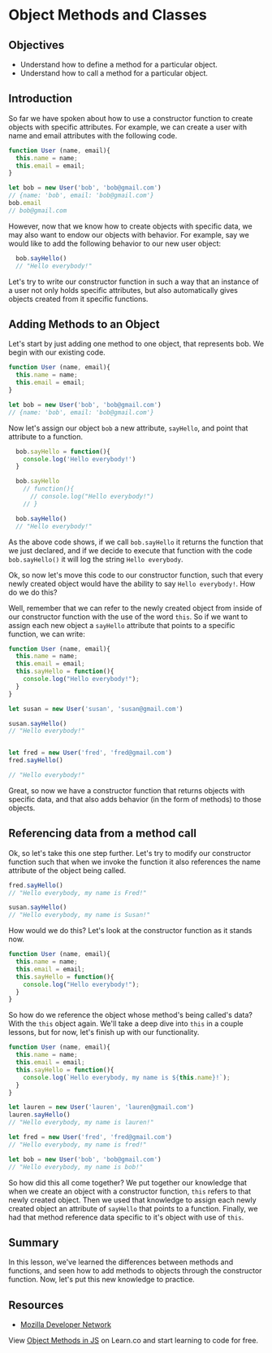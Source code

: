 # Object Methods and Classes

## Objectives
+ Understand how to define a method for a particular object.
+ Understand how to call a method for a particular object.

## Introduction
So far we have spoken about how to use a constructor function to create objects with specific attributes.  For example, we can create a user with name and email attributes with the following code.

```js
function User (name, email){
  this.name = name;
  this.email = email;
}

let bob = new User('bob', 'bob@gmail.com')
// {name: 'bob', email: 'bob@gmail.com'}
bob.email
// bob@gmail.com
```

However, now that we know how to create objects with specific data, we may also want to endow our objects with behavior.  For example, say we would like to add the following behavior to our new user object:

```js
  bob.sayHello()
  // "Hello everybody!"
```

Let's try to write our constructor function in such a way that an instance of a user not only holds specific attributes, but also automatically gives objects created from it specific functions.

## Adding Methods to an Object

Let's start by just adding one method to one object, that represents bob.  We begin with our existing code.

```js
function User (name, email){
  this.name = name;
  this.email = email;
}

let bob = new User('bob', 'bob@gmail.com')
// {name: 'bob', email: 'bob@gmail.com'}
```

Now let's assign our object `bob` a new attribute, `sayHello`, and point that attribute to a function.

```js
  bob.sayHello = function(){
    console.log('Hello everybody!')
  }

  bob.sayHello
    // function(){
      // console.log("Hello everybody!")
    // }

  bob.sayHello()
  // "Hello everybody!"
```

As the above code shows, if we call `bob.sayHello` it returns the function that we just declared, and if we decide to execute that function with the code `bob.sayHello()` it will log the string `Hello everybody`.  

Ok, so now let's move this code to our constructor function, such that every newly created object would have the ability to say `Hello everybody!`.  How do we do this?

Well, remember that we can refer to the newly created object from inside of our constructor function with the use of the word `this`.  So if we want to assign each new object a `sayHello` attribute that points to a specific function, we can write:

```js
function User (name, email){
  this.name = name;
  this.email = email;
  this.sayHello = function(){
    console.log("Hello everybody!");
  }
}

let susan = new User('susan', 'susan@gmail.com')

susan.sayHello()
// "Hello everybody!"


let fred = new User('fred', 'fred@gmail.com')
fred.sayHello()

// "Hello everybody!"
```

Great, so now we have a constructor function that returns objects with specific data, and that also adds behavior (in the form of methods) to those objects.

## Referencing data from a method call

Ok, so let's take this one step further.  Let's try to modify our constructor function such that when we invoke the function it also references the name attribute of the object being called.

```js
fred.sayHello()
// "Hello everybody, my name is Fred!"

susan.sayHello()
// "Hello everybody, my name is Susan!"
```

How would we do this?  Let's look at the constructor function as it stands now.

```js
function User (name, email){
  this.name = name;
  this.email = email;
  this.sayHello = function(){
    console.log("Hello everybody!");
  }
}
```

So how do we reference the object whose method's being called's data?  With the `this` object again.  We'll take a deep dive into `this` in a couple lessons, but for now, let's finish up with our functionality.

```js
function User (name, email){
  this.name = name;
  this.email = email;
  this.sayHello = function(){
    console.log(`Hello everybody, my name is ${this.name}!`);
  }
}

let lauren = new User('lauren', 'lauren@gmail.com')
lauren.sayHello()
// "Hello everybody, my name is lauren!"

let fred = new User('fred', 'fred@gmail.com')
// "Hello everybody, my name is fred!"

let bob = new User('bob', 'bob@gmail.com')
// "Hello everybody, my name is bob!"
```

So how did this all come together?  We put together our knowledge that when we create an object with a constructor function, `this` refers to that newly created object.  Then we used that knowledge to assign each newly created object an attribute of `sayHello` that points to a function.  Finally, we had that method reference data specific to it's object with use of `this`.      

## Summary

In this lesson, we've learned the differences between methods and functions, and seen how to add methods to objects through the constructor function.  Now, let's put this new knowledge to practice.

## Resources

+ [Mozilla Developer Network](https://developer.mozilla.org/en-US/docs/Web/JavaScript/Reference/Global_Objects/Object)

<p data-visibility='hidden'>View <a href='https://learn.co/lessons/js-object-methods-readme'>Object Methods in JS</a> on Learn.co and start learning to code for free.</p>
